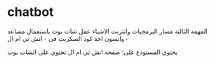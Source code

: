 # chatbot

المهمة الثالثة مسار البرمجيات وانترنت الاشياء عمل شات بوت باستعمال مساعد واتسون اخذ كود السكربت في - اتش تي ام ال - 

يحتوي المستودع على: صفحة اتش تي ام ال تحتوي على الشات بوت
